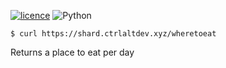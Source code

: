 [![licence](https://img.shields.io/github/license/ctrlaltdev/wheretoeat.svg?style=for-the-badge)](https://github.com/ctrlaltdev/wheretoeat/blob/master/LICENSE)
![Python](https://img.shields.io/badge/_-Python-4B8BBE.svg?style=for-the-badge)

```
$ curl https://shard.ctrlaltdev.xyz/wheretoeat
```

Returns a place to eat per day
